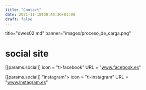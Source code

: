 ```yaml
---
title: "Contact"
date: 2021-11-18T00:48:36+01:00
draft: false
---
```


title="dwes02.md"
banner="images/proceso_de_carga.png"

# social site
[[params.social]]
icon = "ti-facebook"
URL = "www.facebook.es"

[[params.social]]
<i class="fab fa-instagram"></i>"instagram">
icon = "ti-instagram"
URL = "www.instagram.es"

